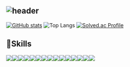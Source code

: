 <div align="left">
  
![header](https://capsule-render.vercel.app/api?type=waving&color=timeGradient&text=Welcome%20to%20syxxne's%20GitHub%20&animation=twinkling&fontSize=35&fontAlignY=40&fontAlign=70&height=250)
---
  
[![GitHub stats](https://github-readme-stats.vercel.app/api?username=syxxne&include_all_commits=true&theme=nord&hide_border=true&count_private=true)](https://github.com/syxxne/github-readme-stats)
![Top Langs](https://github-readme-stats.vercel.app/api/top-langs/?username=syxxne&layout=compact)
[![Solved.ac Profile](http://mazassumnida.wtf/api/v2/generate_badge?boj=yeoooon13)](https://solved.ac/yeoooon13/)

## 💪Skills
<div style="display:flex; flex-direction:row;">
  <img src="https://img.shields.io/badge/Java-007396?style=for-the-badge&logo=Java&logoColor=white"> 
  <img src="https://img.shields.io/badge/Spring Boot-6DB33F?style=for-the-badge&logo=spring boot&logoColor=white">
  <img src="https://img.shields.io/badge/Python-3776AB.svg?&style=for-the-badge&logo=Python&logoColor=white">
  <img src="https://img.shields.io/badge/mysql-4479A1?style=for-the-badge&logo=mysql&logoColor=white"> 
  <img src="https://img.shields.io/badge/Amazon AWS-232F3E?style=for-the-badge&logo=amazon aws&logoColor=white">
  <br>
  <img src="https://img.shields.io/badge/Amazon EC2-FF9900?style=for-the-badge&logo=amazon ec2&logoColor=white"> 
  <img src="https://img.shields.io/badge/Amazon RDS-527FFF?style=for-the-badge&logo=amazon rds&logoColor=white">
  <img src="https://img.shields.io/badge/Sequelize-52B0E7?style=flat-square&logo=Sequelize&logoColor=white"/>
  <img src="https://img.shields.io/badge/Docker-2496ED?style=flat-square&logo=Docker&logoColor=white">
  <img src="https://img.shields.io/badge/Socket.io-010101?style=flat-square&logo=Socket.io&logoColor=white">
  <br>
  <img src="https://img.shields.io/badge/JavaScript-F7DF1E?style=flat-square&logo=JavaScript&logoColor=white">
  <img src="https://img.shields.io/badge/html5-E34F26?style=flat-square&logo=html5&logoColor=white"> 
  <img src="https://img.shields.io/badge/css-1572B6?style=flat-square&logo=css3&logoColor=white"> 
  <img src="https://img.shields.io/badge/Sass-CC6699?style=flat-square&logo=Sass&logoColor=white">
  <img src="https://img.shields.io/badge/bootstrap-7952B3?style=flat-square&logo=bootstrap&logoColor=white">
  <br>
</div><br>
</div>





